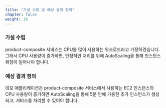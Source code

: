 ```yaml
---
title: "가설 수립 및 예상 결과 정의"
chapter: false
weight: 10
---
```


### 가설 수립
product-composite 서비스는 CPU를 많이 사용하는 워크로드라고 가정하겠습니다. 그래서 CPU 사용량이 증가하면, 안정적인 처리를 위해 AutoScaling을 통해 인스턴스 확장이 일어나야 합니다.

### 예상 결과 정의
데모 애플리케이션은 product-composite 서비스에서 사용하는 EC2 인스턴스의 CPU 사용량이 증가하면 AutoScaling을 통해 5분 안에 가용한 추가 인스턴스가 생성되고, 서비스를 처리할 수 있어야 합니다.